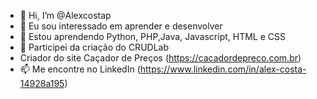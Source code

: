 - 👋 Hi, I’m @Alexcostap
- 👀 Eu sou interessado em aprender e desenvolver 
- 🌱 Estou aprendendo Python, PHP,Java, Javascript, HTML e CSS 
- 💞️ Participei da criação do CRUDLab
- Criador do site Caçador de Preços (https://cacadordepreco.com.br)
- 📫 Me encontre no LinkedIn (https://www.linkedin.com/in/alex-costa-14928a195)

<!---
Alexcostap/Alexcostap is a ✨ special ✨ repository because its `README.md` (this file) appears on your GitHub profile.
You can click the Preview link to take a look at your changes.
--->
